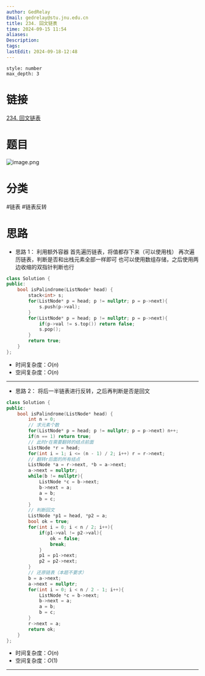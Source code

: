 ```yaml
---
author: GedRelay
Email: gedrelay@stu.jnu.edu.cn
title: 234. 回文链表
time: 2024-09-15 11:54
aliases: 
Description: 
tags: 
lastEdit: 2024-09-18-12:48
---
```


```toc
style: number
max_depth: 3
```

# 链接
[234. 回文链表](https://leetcode.cn/problems/palindrome-linked-list/) 

# 题目
![image.png](https://ged-pic-bed.oss-cn-guangzhou.aliyuncs.com/img/202409151154014.png)


# 分类
#链表 #链表反转 

# 思路
- 思路 1：
利用额外容器
首先遍历链表，将值都存下来（可以使用栈）
再次遍历链表，判断是否和出栈元素全部一样即可
也可以使用数组存储，之后使用两边收缩的双指针判断也行


```cpp
class Solution {
public:
    bool isPalindrome(ListNode* head) {
        stack<int> s;
        for(ListNode* p = head; p != nullptr; p = p->next){
            s.push(p->val);
        }
        for(ListNode* p = head; p != nullptr; p = p->next){
            if(p->val != s.top()) return false;
            s.pop();
        }
        return true;
    }
};
```


- 时间复杂度：${O\left( n \right)  }$ 
- 空间复杂度：${O\left( n \right)  }$ 


---

- 思路 2：
将后一半链表进行反转，之后再判断是否是回文


```cpp
class Solution {
public:
    bool isPalindrome(ListNode* head) {
        int n = 0;
        // 求元素个数
        for(ListNode* p = head; p != nullptr; p = p->next) n++;
        if(n == 1) return true;
        // 此时r在需要翻转的结点前面
        ListNode *r = head;
        for(int i = 1; i <= (n - 1) / 2; i++) r = r->next;
        // 翻转r后面的所有结点
        ListNode *a = r->next, *b = a->next;
        a->next = nullptr;
        while(b != nullptr){
            ListNode *c = b->next;
            b->next = a;
            a = b;
            b = c;
        }
        // 判断回文
        ListNode *p1 = head, *p2 = a;
        bool ok = true;
        for(int i = 0; i < n / 2; i++){
            if(p1->val != p2->val){
                ok = false;
                break;
            }
            p1 = p1->next;
            p2 = p2->next;
        }
        // 还原链表（本题不要求）
        b = a->next;
        a->next = nullptr;
        for(int i = 0; i < n / 2 - 1; i++){
            ListNode *c = b->next;
            b->next = a;
            a = b;
            b = c;
        }
        r->next = a;
        return ok;
    }
};
```


- 时间复杂度：${O\left( n \right)  }$ 
- 空间复杂度：${O\left( 1 \right)  }$ 


---

